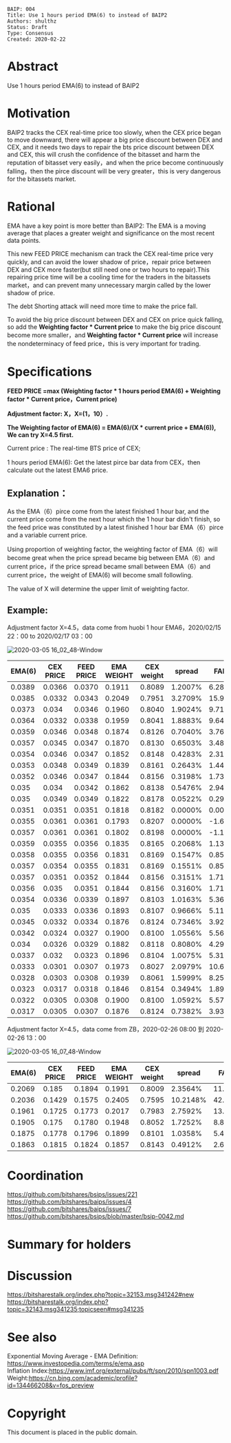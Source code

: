 ```
BAIP: 004
Title: Use 1 hours period EMA(6) to instead of BAIP2
Authors: shulthz
Status: Draft
Type: Consensus 
Created: 2020-02-22
```

# Abstract

Use 1 hours period EMA(6) to instead of BAIP2

# Motivation

BAIP2 tracks the CEX real-time price too slowly, when the CEX price began to move downward, there will appear a big price discount between DEX and CEX, and it needs two days to repair the bts price discount between DEX and CEX, this will crush the confidence of the bitasset and harm the reputation of bitasset very easily，and when the price become continuously falling，then the pirce discount will be very greater，this is very dangerous for the bitassets market.

# Rational

EMA have a key point is more better than BAIP2: The EMA is a moving average that places a greater weight and significance on the most recent data points.

This new FEED PRICE mechanism can track the CEX real-time price very quickly, and can avoid the lower shadow of price，repair price between DEX and CEX more faster(but still need one or two hours to repair).This repairing price time will be a cooling time for the traders in the bitassets market，and can prevent many unnecessary margin called by the lower shadow of price.   

The debt Shorting attack will need more time to make the price fall.

To avoid the big price discount between DEX and CEX on price quick falling, so add the **Weighting factor * Current price** to make the big price discount become more smaller，and **Weighting factor * Current price** will increase the nondeterminacy of feed price，this is very important for trading.

# Specifications

**FEED PRICE =max (Weighting factor * 1 hours period EMA(6) + Weighting factor * Current price，Current price)**

**Adjustment factor: X，X=(1，10）.**

**The Weighting factor of EMA(6) = EMA(6)/(X * current price + EMA(6)), We can try X=4.5 first.**

Current price : The real-time BTS price of CEX;

1 hours period EMA(6): Get the latest pirce bar data from CEX，then calculate out the latest EMA6 price.




## Explanation：

As the EMA（6）pirce come from the latest finished 1 hour bar, and the current price come from the next hour which the 1 hour bar didn't finish, so the feed price was constituted by a latest finished 1 hour bar EMA（6）pirce and a variable current price.

Using proportion of weighting factor, the weighting factor of EMA（6）will become great when the price spread became big between EMA（6）and current price，if the price spread became small between EMA（6）and current price，the weight of EMA(6) will become small followling.

The value of X will determine the upper limit of weighting factor.

## Example:

Adjustment factor X=4.5，data come from huobi 1 hour EMA6，2020/02/15 22：00 to 2020/02/17 03：00

![2020-03-05 16_02_48-Window](https://user-images.githubusercontent.com/34892308/75960531-2a6fe580-5efb-11ea-880e-bcd7d82d7ab3.png)

| EMA\(6\) | CEX PRICE   | FEED PRICE      | EMA WEIGHT   | CEX weight    | spread    | FALL       |
|-----------|---------|----------|----------|----------|----------|----------|
| 0\.0389   | 0\.0366 | 0\.0370  | 0\.1911  | 0\.8089  | 1\.2007% | 6\.28%   |
| 0\.0385   | 0\.0332 | 0\.0343  | 0\.2049  | 0\.7951  | 3\.2709% | 15\.96%  |
| 0\.0373   | 0\.034  | 0\.0346  | 0\.1960  | 0\.8040  | 1\.9024% | 9\.71%   |
| 0\.0364   | 0\.0332 | 0\.0338  | 0\.1959  | 0\.8041  | 1\.8883% | 9\.64%   |
| 0\.0359   | 0\.0346 | 0\.0348  | 0\.1874  | 0\.8126  | 0\.7040% | 3\.76%   |
| 0\.0357   | 0\.0345 | 0\.0347  | 0\.1870  | 0\.8130  | 0\.6503% | 3\.48%   |
| 0\.0354   | 0\.0346 | 0\.0347  | 0\.1852  | 0\.8148  | 0\.4283% | 2\.31%   |
| 0\.0353   | 0\.0348 | 0\.0349  | 0\.1839  | 0\.8161  | 0\.2643% | 1\.44%   |
| 0\.0352   | 0\.0346 | 0\.0347  | 0\.1844  | 0\.8156  | 0\.3198% | 1\.73%   |
| 0\.035    | 0\.034  | 0\.0342  | 0\.1862  | 0\.8138  | 0\.5476% | 2\.94%   |
| 0\.035    | 0\.0349 | 0\.0349  | 0\.1822  | 0\.8178  | 0\.0522% | 0\.29%   |
| 0\.0351   | 0\.0351 | 0\.0351  | 0\.1818  | 0\.8182  | 0\.0000% | 0\.00%   |
| 0\.0355   | 0\.0361 | 0\.0361  | 0\.1793  | 0\.8207  | 0\.0000% | \-1\.66% |
| 0\.0357   | 0\.0361 | 0\.0361  | 0\.1802  | 0\.8198  | 0\.0000% | \-1\.11% |
| 0\.0359   | 0\.0355 | 0\.0356  | 0\.1835  | 0\.8165  | 0\.2068% | 1\.13%   |
| 0\.0358   | 0\.0355 | 0\.0356  | 0\.1831  | 0\.8169  | 0\.1547% | 0\.85%   |
| 0\.0357   | 0\.0354 | 0\.0355  | 0\.1831  | 0\.8169  | 0\.1551% | 0\.85%   |
| 0\.0357   | 0\.0351 | 0\.0352  | 0\.1844  | 0\.8156  | 0\.3151% | 1\.71%   |
| 0\.0356   | 0\.035  | 0\.0351  | 0\.1844  | 0\.8156  | 0\.3160% | 1\.71%   |
| 0\.0354   | 0\.0336 | 0\.0339  | 0\.1897  | 0\.8103  | 1\.0163% | 5\.36%   |
| 0\.035    | 0\.0333 | 0\.0336  | 0\.1893  | 0\.8107  | 0\.9666% | 5\.11%   |
| 0\.0345   | 0\.0332 | 0\.0334  | 0\.1876  | 0\.8124  | 0\.7346% | 3\.92%   |
| 0\.0342   | 0\.0324 | 0\.0327  | 0\.1900  | 0\.8100  | 1\.0556% | 5\.56%   |
| 0\.034    | 0\.0326 | 0\.0329  | 0\.1882  | 0\.8118  | 0\.8080% | 4\.29%   |
| 0\.0337   | 0\.032  | 0\.0323  | 0\.1896  | 0\.8104  | 1\.0075% | 5\.31%   |
| 0\.0333   | 0\.0301 | 0\.0307  | 0\.1973  | 0\.8027  | 2\.0979% | 10\.63%  |
| 0\.0328   | 0\.0303 | 0\.0308  | 0\.1939  | 0\.8061  | 1\.5999% | 8\.25%   |
| 0\.0323   | 0\.0317 | 0\.0318  | 0\.1846  | 0\.8154  | 0\.3494% | 1\.89%   |
| 0\.0322   | 0\.0305 | 0\.0308  | 0\.1900  | 0\.8100  | 1\.0592% | 5\.57%   |
| 0\.0317   | 0\.0305 | 0\.0307  | 0\.1876  | 0\.8124  | 0\.7382% | 3\.93%   |





Adjustment factor X=4.5，data come from ZB，2020-02-26 08:00 到 2020-02-26 13：00

![2020-03-05 16_07_48-Window](https://user-images.githubusercontent.com/34892308/75960720-8470ab00-5efb-11ea-890f-780776092c1f.png)

| EMA\(6\) | CEX PRICE   | FEED PRICE      | EMA WEIGHT   | CEX weight    | spread    | FALL       |
|-----------|---------|----------|----------|----------|-----------|---------|
| 0\.2069   | 0\.185  | 0\.1894  | 0\.1991  | 0\.8009  | 2\.3564%  | 11\.84% |
| 0\.2036   | 0\.1429 | 0\.1575  | 0\.2405  | 0\.7595  | 10\.2148% | 42\.48% |
| 0\.1961   | 0\.1725 | 0\.1773  | 0\.2017  | 0\.7983  | 2\.7592%  | 13\.68% |
| 0\.1905   | 0\.175  | 0\.1780  | 0\.1948  | 0\.8052  | 1\.7252%  | 8\.86%  |
| 0\.1875   | 0\.1778 | 0\.1796  | 0\.1899  | 0\.8101  | 1\.0358%  | 5\.46%  |
| 0\.1863   | 0\.1815 | 0\.1824  | 0\.1857  | 0\.8143  | 0\.4912%  | 2\.64%  |


# Coordination
https://github.com/bitshares/bsips/issues/221    
https://github.com/bitshares/baips/issues/4      
https://github.com/bitshares/baips/issues/7        
https://github.com/bitshares/bsips/blob/master/bsip-0042.md

# Summary for holders

# Discussion    
https://bitsharestalk.org/index.php?topic=32153.msg341242#new      
https://bitsharestalk.org/index.php?topic=32143.msg341235;topicseen#msg341235    

# See also
Exponential Moving Average - EMA Definition: https://www.investopedia.com/terms/e/ema.asp     
Inflation Index:https://www.imf.org/external/pubs/ft/spn/2010/spn1003.pdf     
Weight:https://cn.bing.com/academic/profile?id=134466208&v=fos_preview    

# Copyright

This document is placed in the public domain.
